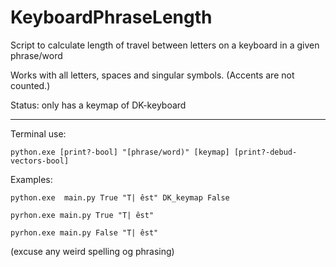 # KeyboardPhraseLength
Script to calculate length of travel between letters on a keyboard in a given phrase/word

Works with all letters, spaces and singular symbols. (Accents are not counted.)

Status:
only has a keymap of DK-keyboard

____________________________________________________________

Terminal use:

```python.exe [print?-bool] "[phrase/word)" [keymap] [print?-debud-vectors-bool]```

Examples:

```python.exe  main.py True "T| êst" DK_keymap False```

```pyrhon.exe main.py True "T| êst"```

```pyrhon.exe main.py False "T| êst"```

(excuse any weird spelling og phrasing)
